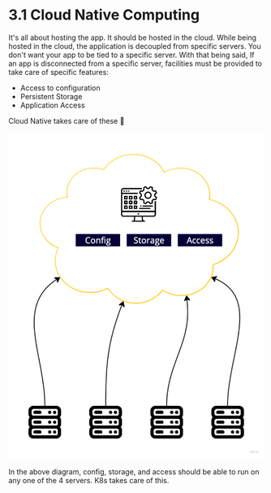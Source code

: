 # 3.1 Cloud Native Computing

It's all about hosting the app. It should be hosted in the cloud. While being hosted in the cloud, the application is decoupled from specific servers.  You don't want your app to be tied to a specific server. With that being said, If an app is disconnected from a specific server, facilities must be provided to take care of specific features:
- Access to configuration
- Persistent Storage
- Application Access

Cloud Native takes care of these 🎉

![alt text](../../../images/cloud_native.png)

In the above diagram, config, storage, and access should be able to run on any one of the 4 servers. K8s takes care of this.